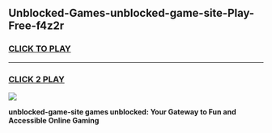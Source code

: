 
## Unblocked-Games-unblocked-game-site-Play-Free-f4z2r
<h3>
<a href="https://premium76.site?title=unblocked-game-site&ref=18A1">CLICK TO PLAY</a></h3>
<hr>

<h3>
<a href="https://premium76.site?title=unblocked-game-site&ref=18A1">CLICK 2 PLAY</a>
  
</h3>

<a href="https://premium76.site?title=unblocked-game-site&ref=18A1"><img src="https://clearcache.store/games.png"></a>


**unblocked-game-site games unblocked: Your Gateway to Fun and Accessible Online Gaming**

